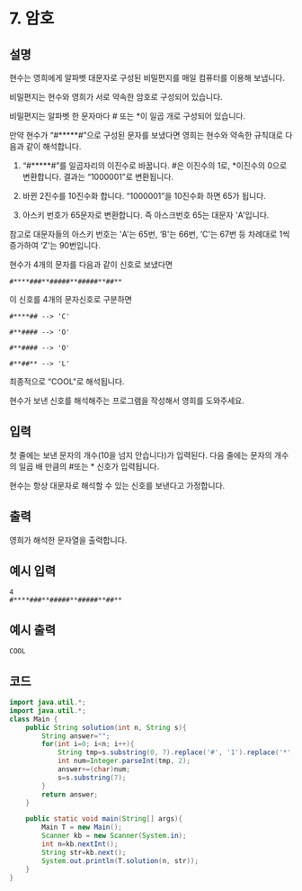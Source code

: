 # 7. 암호

## 설명
현수는 영희에게 알파벳 대문자로 구성된 비밀편지를 매일 컴퓨터를 이용해 보냅니다.

비밀편지는 현수와 영희가 서로 약속한 암호로 구성되어 있습니다.

비밀편지는 알파벳 한 문자마다 # 또는 *이 일곱 개로 구성되어 있습니다.

만약 현수가 “#*****#”으로 구성된 문자를 보냈다면 영희는 현수와 약속한 규칙대로 다음과 같이 해석합니다.

1. “#*****#”를 일곱자리의 이진수로 바꿉니다. #은 이진수의 1로, *이진수의 0으로 변환합니다. 결과는 “1000001”로 변환됩니다.

2. 바뀐 2진수를 10진수화 합니다. “1000001”을 10진수화 하면 65가 됩니다.

3. 아스키 번호가 65문자로 변환합니다. 즉 아스크번호 65는 대문자 'A'입니다.

참고로 대문자들의 아스키 번호는 'A'는 65번, ‘B'는 66번, ’C'는 67번 등 차례대로 1씩 증가하여 ‘Z'는 90번입니다.

현수가 4개의 문자를 다음과 같이 신호로 보냈다면

```text
#****###**#####**#####**##**
```


이 신호를 4개의 문자신호로 구분하면

```text
#****## --> 'C'

#**#### --> 'O'

#**#### --> 'O'

#**##** --> 'L'
```


최종적으로 “COOL"로 해석됩니다.

현수가 보낸 신호를 해석해주는 프로그램을 작성해서 영희를 도와주세요.


## 입력
첫 줄에는 보낸 문자의 개수(10을 넘지 안습니다)가 입력된다. 다음 줄에는 문자의 개수의 일곱 배 만큼의 #또는 * 신호가 입력됩니다.

현수는 항상 대문자로 해석할 수 있는 신호를 보낸다고 가정합니다.


## 출력
영희가 해석한 문자열을 출력합니다.


## 예시 입력
```
4
#****###**#####**#####**##** 
```

## 예시 출력

```
COOL

```

## 코드

```java
import java.util.*;
import java.util.*;
class Main {	
	public String solution(int n, String s){
		String answer="";
		for(int i=0; i<n; i++){
			String tmp=s.substring(0, 7).replace('#', '1').replace('*', '0');
			int num=Integer.parseInt(tmp, 2);
			answer+=(char)num;
			s=s.substring(7);
		}
		return answer;
	}

	public static void main(String[] args){
		Main T = new Main();
		Scanner kb = new Scanner(System.in);
		int n=kb.nextInt();
		String str=kb.next();
		System.out.println(T.solution(n, str));
	}
}

```